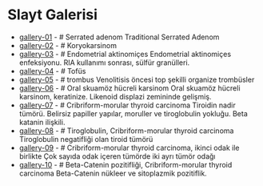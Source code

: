 # Slayt Galerisi

- [gallery-01](https://metinciris.github.io/gallery-01/) - # Serrated adenom Traditional Serrated Adenom
- [gallery-02](https://metinciris.github.io/gallery-02/) - # Koryokarsinom
- [gallery-03](https://metinciris.github.io/gallery-03/) - # Endometrial aktinomiçes Endometrial aktinomiçes enfeksiyonu. RIA kullanımı sonrası, sülfür granülleri.
- [gallery-04](https://metinciris.github.io/gallery-04/) - # Tofüs
- [gallery-05](https://metinciris.github.io/gallery-05/) - # trombus Venolitisis öncesi top şekilli organize trombüsler
- [gallery-06](https://metinciris.github.io/gallery-06/) - # Oral skuamöz hücreli karsinom Oral skuamöz hücreli karsinom, keratinize. Likenoid displazi zemininde gelişmiş.
- [gallery-07](https://metinciris.github.io/gallery-07/) - # Cribriform-morular thyroid carcinoma Tiroidin nadir tümörü. Belirsiz papiller yapılar, moruller ve tiroglobulin yokluğu. Beta katanin ilişkili.
- [gallery-08](https://metinciris.github.io/gallery-08/) - # Tiroglobulin, Cribriform-morular thyroid carcinoma Tiroglobulin negatifliği olan tiroid tümörü
- [gallery-09](https://metinciris.github.io/gallery-09/) - # Cribriform-morular thyroid carcinoma, ikinci odak ile birlikte Çok sayıda odak içeren tümörde iki ayrı tümör odağı
- [gallery-10](https://metinciris.github.io/gallery-10/) - # Beta-Catenin pozitifliği, Cribriform-morular thyroid carcinoma Beta-Catenin nükleer ve sitoplazmik pozitiflik.
